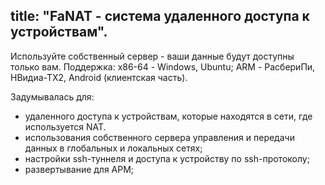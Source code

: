 title: "FaNAT - система удаленного доступа к устройствам". 
---
Используйте собственный сервер - ваши данные будут доступны только вам.
Поддержка: х86-64 - Windows, Ubuntu; ARM - РасбериПи, НВидиа-ТХ2, Android (клиентская часть).

Задумывалась для:
- удаленного доступа к устройствам, которые находятся в сети, где используется NAT.
- использования собственного сервера управления и передачи данных в глобальных и локальных сетях;
- настройки ssh-туннеля и доступа к устройству по ssh-протоколу;
- развертывание для АРМ;
